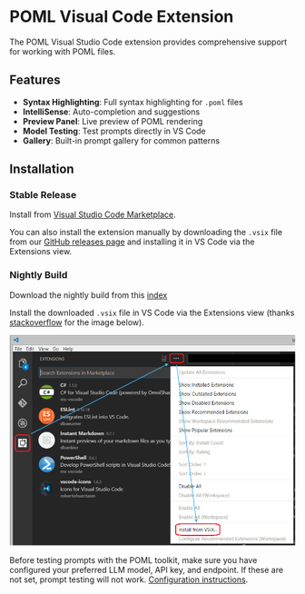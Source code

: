 # POML Visual Code Extension

The POML Visual Studio Code extension provides comprehensive support for working with POML files.

## Features

- **Syntax Highlighting**: Full syntax highlighting for `.poml` files
- **IntelliSense**: Auto-completion and suggestions
- **Preview Panel**: Live preview of POML rendering
- **Model Testing**: Test prompts directly in VS Code
- **Gallery**: Built-in prompt gallery for common patterns

## Installation

### Stable Release

Install from [Visual Studio Code Marketplace](https://marketplace.visualstudio.com/items?itemName=poml-team.poml).

You can also install the extension manually by downloading the `.vsix` file from our [GitHub releases page](https://github.com/microsoft/poml/releases) and installing it in VS Code via the Extensions view.

### Nightly Build

Download the nightly build from this [index](https://poml-vscode-nightly.scottyugochang.workers.dev/)

Install the downloaded `.vsix` file in VS Code via the Extensions view (thanks [stackoverflow](https://stackoverflow.com/questions/42017617/how-to-install-vs-code-extension-manually) for the image below).

![Manual installation instructions](../media/vscode-manual-install.png)

Before testing prompts with the POML toolkit, make sure you have configured your preferred LLM model, API key, and endpoint. If these are not set, prompt testing will not work. [Configuration instructions](./configuration.md).
